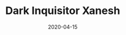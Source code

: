---
title: "Dark Inquisitor Xanesh"
date: "2020-04-15"
screenshot: './xanesh_kill.png'
progress: "Ny'alotha Mythic 6 / 12"
difficulty: 'mythic'
raidslug: 'nyalotha-the-waking-city'
---